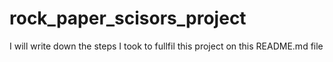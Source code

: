 # rock_paper_scisors_project

I will write down the steps I took to fullfil this project on this README.md file
